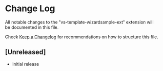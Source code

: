 # Change Log
All notable changes to the "vs-template-wizardsample-ext" extension will be documented in this file.

Check [Keep a Changelog](http://keepachangelog.com/) for recommendations on how to structure this file.

## [Unreleased]
- Initial release